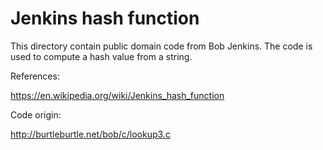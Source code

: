 # Jenkins hash function

This directory contain public domain code from Bob Jenkins. The code is used
to compute a hash value from a string.

References:

  https://en.wikipedia.org/wiki/Jenkins_hash_function

Code origin:

  http://burtleburtle.net/bob/c/lookup3.c
